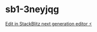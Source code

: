 # sb1-3neyjqg

[Edit in StackBlitz next generation editor ⚡️](https://stackblitz.com/~/github.com/erikt2/sb1-3neyjqg)